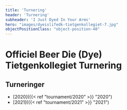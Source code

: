 ```yaml
---
title: 'Turnering'
header: 'Turnering'
subheader: 'I Just Dyed In Your Arms'
hero: "images/dyeislifedk-tietgenkollegiet-7.jpg"
objectPositionClass: "object-position-40"
---
```


# Officiel Beer Die (Dye) Tietgenkollegiet Turnering

## Turneringer

* [2020]({{< ref "tournament/2020" >}} "2020")
* [2021]({{< ref "tournament/2021" >}} "2021")
